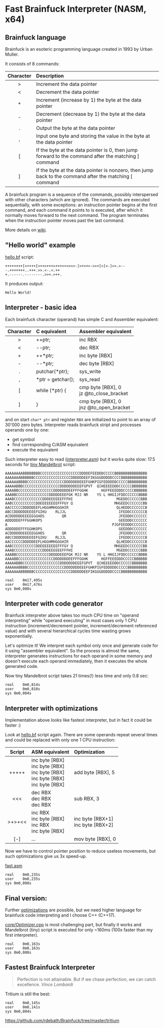 # Fast Brainfuck Interpreter (NASM, x64)

## Brainfuck language

Brainfuck is an esoteric programming language created in 1993 by Urban Muller.

It consists of 8 commands:

| Character |Description                                                                                            |
|:---------:|:------------------------------------------------------------------------------------------------------|
|     >     |Increment the data pointer                                                                             |
|     <     |Decrement the data pointer                                                                             |
|     +     |Increment (increase by 1) the byte at the data pointer                                                 |
|     -     |Decrement (decrease by 1) the byte at the data pointer                                                 |
|     .     |Output the byte at the data pointer                                                                    |
|     ,     |Input one byte and storing the value in the byte at the data pointer                                   |
|     [     |If the byte at the data pointer is 0, then jump forward to the command after the matching ] command    |
|     ]     |If the byte at the data pointer is nonzero, then jump back to the command after the matching [ command |

A brainfuck program is a sequence of the commands, possibly interspersed with other characters (which are ignored). The commands are executed sequentially, with some exceptions: an instruction pointer begins at the first command, and each command it points to is executed, after which it normally moves forward to the next command. The program terminates when the instruction pointer moves past the last command.

More details on [wiki](https://en.wikipedia.org/wiki/Brainfuck).

## "Hello world" example

[hello.bf](https://github.com/dkozyr/brainfuck/blob/main/examples/hello.bf) script:

```
++++++++[>++++[>++>+++>+++>+<<<<-]>+>+>->>+[<]<-]>>.>---.+++++++..+++.>>.<-.<.++
+.------.--------.>>+.>++.
```

It produces output:

```
Hello World!
```

## Interpreter - basic idea

Each brainfuck character (operand) has simple C and Assembler equivalent:

| Character |  C equivalent   | Assembler equivalent  |
|:---------:|:----------------|:----------------------|
|     >     |     ++ptr;      | inc RBX               |
|     <     |     --ptr;      | dec RBX               |
|     +     |     ++*ptr;     | inc byte [RBX]        |
|     -     |     --*ptr;     | dec byte [RBX]        |
|     .     | putchar(*ptr);  | sys_write             |
|     ,     |*ptr = getchar();| sys_read              |
|     [     |  while (*ptr) { | cmp byte [RBX], 0<br> jz  @to_close_bracket |
|     ]     |       }         | cmp byte [RBX], 0<br> jnz @to_open_bracket  |

and on start `char* ptr` and register `RBX` are initialized to point to an array of 30'000 zero bytes. Interpreter reads brainfuck stript and processes operands one by one:
* get symbol
* find corresponding C/ASM equivalent
* execute the equivalent

Such interpreter easy to read ([interpreter.asm](https://github.com/dkozyr/brainfuck/blob/main/nasm_experiments/interpreter.asm)) but it works quite slow: 17.5 seconds for [tiny Mandelbrot](https://github.com/dkozyr/brainfuck/blob/main/examples/mandelbrot-tiny.bf) script:

```
AAAAAAAABBBBBBBBCCCCCCCCCCCCCCCCCCDDDDEFEEDDDCCCCCBBBBBBBBBBBBBBB
AAAAAAABBBBBBCCCCCCCCCCCCCCCCCDDDDDDEEFIKGGGDDDDDCCCCBBBBBBBBBBBB
AAAAAABBBBCCCCCCCCCCCCCCCCCDDDDDDDEEEFGHKPIGFEDDDDDCCCCCBBBBBBBBB
AAAAABBBCCCCCCCCCCCCCCCCCDDDDDDDEEEFGPVT  Q[HEEEEDDDCCCCCCBBBBBBB
AAAABBCCCCCCCCCCCCCCCCDDDDDDDEEFFFGGHK      HGFFEEEDDDCCCCCBBBBBB
AAABBCCCCCCCCCCCCCCCDDDDDEEEFGK MJJ NR    YS L HHGIJFDDCCCCCCBBBB
AAABCCCCCCCCCCCCCDDDEEEEEEFFFHI                    MGEDDCCCCCCBBB
AABCCCCCCCCCCCDDEEEEEEEEFFFGY Q                   MHGEEDCCCCCCCBB
AACCCCCCDDDDDEEFLHGGHMHGGGHIR                      QLHEDDCCCCCCCB
ABCCDDDDDDEEEEFGIKU    RLJJL                        IFEDDCCCCCCCB
ACDDDDDDEEEEEGGHOS        QR                        JFEDDDCCCCCCC
ADDDDDEFFFGGHKOPS                                   GEEDDDCCCCCCC
A                                                PJGFEEDDDCCCCCCC
ADDDDDEFFFGGHKOPS                                   GEEDDDCCCCCCC
ACDDDDDDEEEEEGGHOS        QR                        JFEDDDCCCCCCC
ABCCDDDDDDEEEEFGIKU    RLJJL                        IFEDDCCCCCCCB
AACCCCCCDDDDDEEFLHGGHMHGGGHIR                      QLHEDDCCCCCCCB
AABCCCCCCCCCCCDDEEEEEEEEFFFGY Q                   MHGEEDCCCCCCCBB
AAABCCCCCCCCCCCCCDDDEEEEEEFFFHI                    MGEDDCCCCCCBBB
AAABBCCCCCCCCCCCCCCCDDDDDEEEFGK MJJ NR    YS L HHGIJFDDCCCCCCBBBB
AAAABBCCCCCCCCCCCCCCCCDDDDDDDEEFFFGGHK      HGFFEEEDDDCCCCCBBBBBB
AAAAABBBCCCCCCCCCCCCCCCCCDDDDDDDEEEFGPVT  Q[HEEEEDDDCCCCCCBBBBBBB
AAAAAABBBBCCCCCCCCCCCCCCCCCDDDDDDDEEEFGHKPIGFEDDDDDCCCCCBBBBBBBBB
AAAAAAABBBBBBCCCCCCCCCCCCCCCCCDDDDDDEEFIKGGGDDDDDCCCCBBBBBBBBBBBB

real	0m17,495s
user	0m17,476s
sys	0m0,000s
```

## Interpreter with code generator

Brainfuck interpreter above takes too much CPU time on "operand interpreting" while "operand executing" in most cases only 1 CPU instruction (increment/decrement pointer, increment/decrement referenced value) and with several hierarchical cycles time wasting grows exponentially.

Let's optimize it! We interpret each symbol only once and generate code for it using "assembler equivalent". So the process is almost the same, interpreter generates instructions for each operand in some memory and doesn't execute each operand immediately, then it executes the whole generated code.

Now tiny Mandelbrot script takes 21 times(!) less time and only 0.8 sec:
```
real	0m0,814s
user	0m0,810s
sys	0m0,004s
```

## Interpreter with optimizations

Implementation above looks like fastest interpreter, but in fact it could be faster :)

Look at [hello.bf](https://github.com/dkozyr/brainfuck/blob/main/examples/hello.bf) script again. There are some operands repeat several times and could be replaced with only one 1 CPU instruction:

|  Script   |  ASM equivalent | Optimization |
|:---------:|:----------------|:----------------------|
|   +++++   | inc byte [RBX]<br>inc byte [RBX]<br>inc byte [RBX]<br>inc byte [RBX]<br>inc byte [RBX] | add byte [RBX], 5 |
|    <<<    | dec RBX<br>dec RBX<br>dec RBX | sub RBX, 3 |
|   >+>+<<  | inc RBX<br>inc byte [RBX]<br>inc RBX<br>inc byte [RBX] | inc byte [RBX+1]<br>inc byte [RBX+2] |
|    [-]    | ...             | mov byte [RBX], 0     |

Now we have to control pointer position to reduce useless movements, but such optimizations give us 3x speed-up.

[fast.asm](https://github.com/dkozyr/brainfuck/blob/main/nasm_experiments/fast.asm)
```
real	0m0,235s
user	0m0,235s
sys	0m0,000s
```

## Final version:

Further [optimizations](http://calmerthanyouare.org/2015/01/07/optimizing-brainfuck.html) are possible, but we need higher language for brainfuck code interpreting and I choose C++ (C++17).

[core/Optimizer.cpp](https://github.com/dkozyr/brainfuck/blob/main/core/Optimizer.cpp) is most challenging part, but finally it works and Mandelbrot (tiny) script is executed for only ~160ms (100x faster than my first interpreter).

```
real	0m0,163s
user	0m0,163s
sys	0m0,000s
```

## Fastest Brainfuck Interpreter

> Perfection is not attainable. But if we chase perfection, we can catch excellence. *Vince Lombardi*

Tritium is still the best:

```
real	0m0,145s
user	0m0,141s
sys	0m0,004s
```

https://github.com/rdebath/Brainfuck/tree/master/tritium

